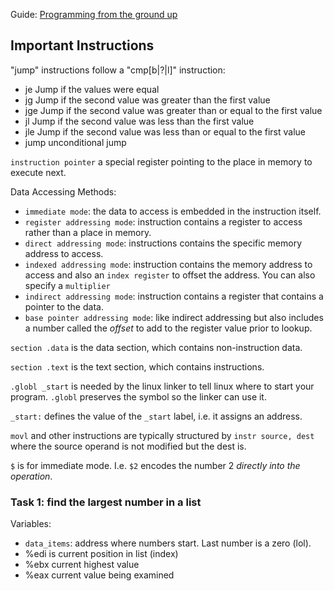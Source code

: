 Guide: [Programming from the ground up](http://download.savannah.gnu.org/releases/pgubook/)

## Important Instructions

"jump" instructions follow a "cmp[b|?|l]" instruction:
- je Jump if the values were equal
- jg Jump if the second value was greater than the first value
- jge Jump if the second value was greater than or equal to the first value
- jl Jump if the second value was less than the first value
- jle Jump if the second value was less than or equal to the first value
- jump unconditional jump

`instruction pointer` a special register pointing to the place in memory to
execute next.

Data Accessing Methods:
- `immediate mode`: the data to access is embedded in the instruction itself.
- `register addressing mode`: instruction contains a register to access rather
  than a place in memory.
- `direct addressing mode`: instructions contains the specific memory address
  to access.
- `indexed addressing mode`: instruction contains the memory address to access and
  also an `index register` to offset the address. You can also specify a `multiplier`
- `indirect addressing mode`: instruction contains a register that contains a pointer
  to the data.
- `base pointer addressing mode`: like indirect addressing but also includes a number
  called the _offset_ to add to the register value prior to lookup.

`section .data` is the data section, which contains non-instruction data.

`section .text` is the text section, which contains instructions.

`.globl _start` is needed by the linux linker to tell linux where to start your program.
`.globl` preserves the symbol so the linker can use it.

`_start:` defines the value of the `_start` label, i.e. it assigns an address.

`movl` and other instructions are typically structured by `instr source, dest` where
the source operand is not modified but the dest is.

`$` is for immediate mode. I.e. `$2` encodes the number 2 _directly into the operation_.


### Task 1: find the largest number in a list

Variables:
- `data_items`: address where numbers start. Last number is a zero (lol).
- %edi is current position in list (index)
- %ebx current highest value
- %eax current value being examined


